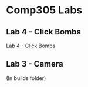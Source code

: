 # Comp305 Labs

## Lab 4 - Click Bombs
[Lab 4 - Click Bombs](https://abbynode.github.io/Comp305-Labs/)

## Lab 3 - Camera
(In builds folder)
